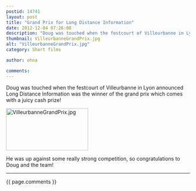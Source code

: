 ```yaml
---
postid: 14741
layout: post
title: "Grand Prix for Long Distance Information"
date: 2012-12-04 07:26:08
description: "Doug was touched when the festcourt of Villeurbanne in Lyon announced Long Distance Information was the winner of the grand prix which comes with a juicy cash prize! He was up against some really strong competition, so congratulations to Doug&#8230;"
thumbnail: VilleurbanneGrandPrix.jpg
alt: "VilleurbanneGrandPrix.jpg"
category: Short films

author: ohna

comments:
---
```


<p>Doug was touched when the festcourt of Villeurbanne in Lyon announced Long Distance Information was the winner of the grand prix which comes with a juicy cash prize!  </p>

<p><a href="{{ site.baseurl }}/assets_c/2012/12/VilleurbanneGrandPrix-469.html" onclick="window.open('{{ site.baseurl }}/assets_c/2012/12/VilleurbanneGrandPrix-469.html','popup','width=700,height=360,scrollbars=no,resizable=no,toolbar=no,directories=no,location=no,menubar=no,status=no,left=0,top=0'); return false"><img src="{{ site.baseurl }}/assets_c/2012/12/VilleurbanneGrandPrix-thumb-225x115-469.jpg" width="225" height="115" alt="VilleurbanneGrandPrix.jpg" class="mt-image-none" style="" /></a></p>

<p>He was up against some really strong competition, so congratulations to Doug and the team!</p>

<hr>

{{ page.comments }}


